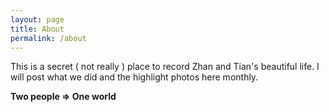 ```yaml
---
layout: page
title: About
permalink: /about
---
```


This is a secret ( not really ) place to record Zhan and Tian's beautiful life. I will post what we did and the highlight photos here monthly.

**Two people => One world**